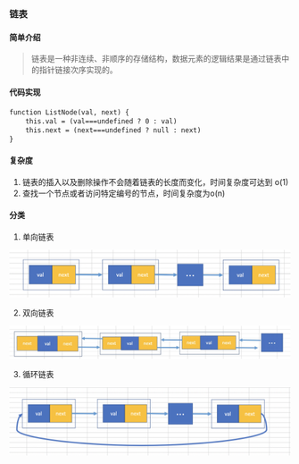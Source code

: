 ### 链表
#### 简单介绍
> 链表是一种非连续、非顺序的存储结构，数据元素的逻辑结果是通过链表中的指针链接次序实现的。

#### 代码实现
```
function ListNode(val, next) {
    this.val = (val===undefined ? 0 : val)
    this.next = (next===undefined ? null : next)
}
```
#### 复杂度
1. 链表的插入以及删除操作不会随着链表的长度而变化，时间复杂度可达到 o(1)
2. 查找一个节点或者访问特定编号的节点，时间复杂度为o(n)

#### 分类
1. 单向链表

![avatar](./img/danListNode.png)

2. 双向链表

![avatar](./img/doubleListNode.jpg)

3. 循环链表

![avatar](./img/circleListNode.png)